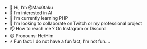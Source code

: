 - 👋 Hi, I’m @Max0taku
- 👀 I’m interested in AI
- 🌱 I’m currently learning PHP
- 💞️ I’m looking to collaborate on Twitch or my professional project 
- 📫 How to reach me ? On Instagram or Discord
- 😄 Pronouns: He/Him
- ⚡ Fun fact: I do not have a fun fact, I'm not fun....

<!---
Max0taku/Max0taku is a ✨ special ✨ repository because its `README.md` (this file) appears on your GitHub profile.
You can click the Preview link to take a look at your changes.
--->
